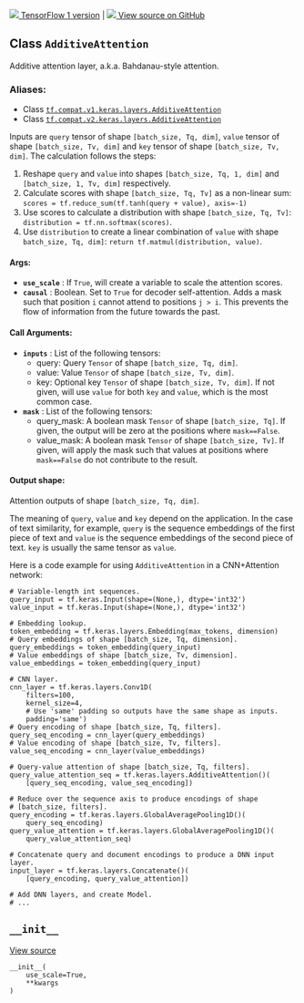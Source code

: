 [ ![](https://tensorflow.google.cn/images/tf_logo_32px.png) TensorFlow 1
version](/versions/r1.15/api_docs/python/tf/keras/layers/AdditiveAttention) |
[ ![](https://tensorflow.google.cn/images/GitHub-Mark-32px.png) View source on
GitHub
](https://github.com/tensorflow/tensorflow/blob/r2.0/tensorflow/python/keras/layers/dense_attention.py#L307-L440)  
  
  
## Class `AdditiveAttention`

Additive attention layer, a.k.a. Bahdanau-style attention.

### Aliases:

  * Class [`tf.compat.v1.keras.layers.AdditiveAttention`](/api_docs/python/tf/keras/layers/AdditiveAttention)
  * Class [`tf.compat.v2.keras.layers.AdditiveAttention`](/api_docs/python/tf/keras/layers/AdditiveAttention)

Inputs are `query` tensor of shape `[batch_size, Tq, dim]`, `value` tensor of
shape `[batch_size, Tv, dim]` and `key` tensor of shape `[batch_size, Tv,
dim]`. The calculation follows the steps:

  1. Reshape `query` and `value` into shapes `[batch_size, Tq, 1, dim]` and `[batch_size, 1, Tv, dim]` respectively.
  2. Calculate scores with shape `[batch_size, Tq, Tv]` as a non-linear sum: `scores = tf.reduce_sum(tf.tanh(query + value), axis=-1)`
  3. Use scores to calculate a distribution with shape `[batch_size, Tq, Tv]`: `distribution = tf.nn.softmax(scores)`.
  4. Use `distribution` to create a linear combination of `value` with shape `batch_size, Tq, dim]`: `return tf.matmul(distribution, value)`.

#### Args:

  * **`use_scale`** : If `True`, will create a variable to scale the attention scores.
  * **`causal`** : Boolean. Set to `True` for decoder self-attention. Adds a mask such that position `i` cannot attend to positions `j > i`. This prevents the flow of information from the future towards the past.

#### Call Arguments:

  * **`inputs`** : List of the following tensors: 
    * query: Query `Tensor` of shape `[batch_size, Tq, dim]`.
    * value: Value `Tensor` of shape `[batch_size, Tv, dim]`.
    * key: Optional key `Tensor` of shape `[batch_size, Tv, dim]`. If not given, will use `value` for both `key` and `value`, which is the most common case.
  * **`mask`** : List of the following tensors: 
    * query_mask: A boolean mask `Tensor` of shape `[batch_size, Tq]`. If given, the output will be zero at the positions where `mask==False`.
    * value_mask: A boolean mask `Tensor` of shape `[batch_size, Tv]`. If given, will apply the mask such that values at positions where `mask==False` do not contribute to the result.

#### Output shape:

Attention outputs of shape `[batch_size, Tq, dim]`.

The meaning of `query`, `value` and `key` depend on the application. In the
case of text similarity, for example, `query` is the sequence embeddings of
the first piece of text and `value` is the sequence embeddings of the second
piece of text. `key` is usually the same tensor as `value`.

Here is a code example for using `AdditiveAttention` in a CNN+Attention
network:

    
    
    # Variable-length int sequences.
    query_input = tf.keras.Input(shape=(None,), dtype='int32')
    value_input = tf.keras.Input(shape=(None,), dtype='int32')
    
    # Embedding lookup.
    token_embedding = tf.keras.layers.Embedding(max_tokens, dimension)
    # Query embeddings of shape [batch_size, Tq, dimension].
    query_embeddings = token_embedding(query_input)
    # Value embeddings of shape [batch_size, Tv, dimension].
    value_embeddings = token_embedding(query_input)
    
    # CNN layer.
    cnn_layer = tf.keras.layers.Conv1D(
        filters=100,
        kernel_size=4,
        # Use 'same' padding so outputs have the same shape as inputs.
        padding='same')
    # Query encoding of shape [batch_size, Tq, filters].
    query_seq_encoding = cnn_layer(query_embeddings)
    # Value encoding of shape [batch_size, Tv, filters].
    value_seq_encoding = cnn_layer(value_embeddings)
    
    # Query-value attention of shape [batch_size, Tq, filters].
    query_value_attention_seq = tf.keras.layers.AdditiveAttention()(
        [query_seq_encoding, value_seq_encoding])
    
    # Reduce over the sequence axis to produce encodings of shape
    # [batch_size, filters].
    query_encoding = tf.keras.layers.GlobalAveragePooling1D()(
        query_seq_encoding)
    query_value_attention = tf.keras.layers.GlobalAveragePooling1D()(
        query_value_attention_seq)
    
    # Concatenate query and document encodings to produce a DNN input layer.
    input_layer = tf.keras.layers.Concatenate()(
        [query_encoding, query_value_attention])
    
    # Add DNN layers, and create Model.
    # ...
    

## `__init__`

[View
source](https://github.com/tensorflow/tensorflow/blob/r2.0/tensorflow/python/keras/layers/dense_attention.py#L401-L403)

    
    
    __init__(
        use_scale=True,
        **kwargs
    )
    

